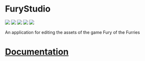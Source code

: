 # FuryStudio

![](https://img.shields.io/github/actions/workflow/status/david-c14/FuryStudio/build-and-test.yml?event=push&label=Tests&logo=github) 
![](https://img.shields.io/github/actions/workflow/status/david-c14/FuryStudio/build-and-test.yml?event=release&label=Release&logo=github) 
![](https://img.shields.io/github/v/release/david-c14/FuryStudio?label=Latest&logo=github) 
![](https://img.shields.io/github/release-date/david-c14/FuryStudio?label=Released&logo=github) 
![](https://img.shields.io/badge/License-GPLv3-blue.svg)

An application for editing the assets of the game Fury of the Furries

# [Documentation](https://github.com/david-c14/FuryStudio/blob/main/doc/index.md)
